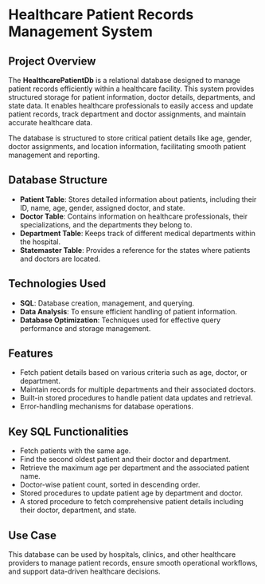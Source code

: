 # Healthcare Patient Records Management System

## Project Overview

The **HealthcarePatientDb** is a relational database designed to manage patient records efficiently within a healthcare facility. This system provides structured storage for patient information, doctor details, departments, and state data. It enables healthcare professionals to easily access and update patient records, track department and doctor assignments, and maintain accurate healthcare data.

The database is structured to store critical patient details like age, gender, doctor assignments, and location information, facilitating smooth patient management and reporting.

## Database Structure

- **Patient Table**: Stores detailed information about patients, including their ID, name, age, gender, assigned doctor, and state.
- **Doctor Table**: Contains information on healthcare professionals, their specializations, and the departments they belong to.
- **Department Table**: Keeps track of different medical departments within the hospital.
- **Statemaster Table**: Provides a reference for the states where patients and doctors are located.

## Technologies Used

- **SQL**: Database creation, management, and querying.
- **Data Analysis**: To ensure efficient handling of patient information.
- **Database Optimization**: Techniques used for effective query performance and storage management.

## Features

- Fetch patient details based on various criteria such as age, doctor, or department.
- Maintain records for multiple departments and their associated doctors.
- Built-in stored procedures to handle patient data updates and retrieval.
- Error-handling mechanisms for database operations.

## Key SQL Functionalities

- Fetch patients with the same age.
- Find the second oldest patient and their doctor and department.
- Retrieve the maximum age per department and the associated patient name.
- Doctor-wise patient count, sorted in descending order.
- Stored procedures to update patient age by department and doctor.
- A stored procedure to fetch comprehensive patient details including their doctor, department, and state.

## Use Case

This database can be used by hospitals, clinics, and other healthcare providers to manage patient records, ensure smooth operational workflows, and support data-driven healthcare decisions.

